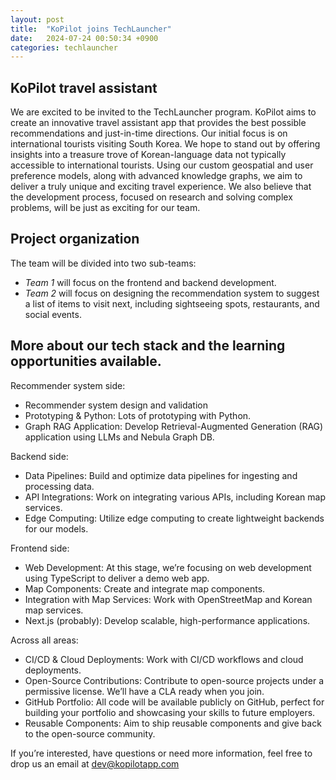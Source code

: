 ```yaml
---
layout: post
title:  "KoPilot joins TechLauncher"
date:   2024-07-24 00:50:34 +0900
categories: techlauncher
---
```


## KoPilot travel assistant

We are excited to be invited to the TechLauncher program. KoPilot aims to create an innovative travel assistant app that provides the best possible recommendations and just-in-time directions. Our initial focus is on international tourists visiting South Korea. We hope to stand out by offering insights into a treasure trove of Korean-language data not typically accessible to international tourists. Using our custom geospatial and user preference models, along with advanced knowledge graphs, we aim to deliver a truly unique and exciting travel experience. We also believe that the development process, focused on research and solving complex problems, will be just as exciting for our team.

## Project organization

The team will be divided into two sub-teams:

- *Team 1* will focus on the frontend and backend development.
- *Team 2* will focus on designing the recommendation system to suggest a list of items to visit next, including sightseeing spots, restaurants, and social events.

## More about our tech stack and the learning opportunities available.

Recommender system side:

- Recommender system design and validation
- Prototyping & Python: Lots of prototyping with Python.
- Graph RAG Application: Develop Retrieval-Augmented Generation (RAG) application using LLMs and Nebula Graph DB.

Backend side:

- Data Pipelines: Build and optimize data pipelines for ingesting and processing data.
- API Integrations: Work on integrating various APIs, including Korean map services.
- Edge Computing: Utilize edge computing to create lightweight backends for our models.

Frontend side:

- Web Development: At this stage, we’re focusing on web development using TypeScript to deliver a demo web app.
- Map Components: Create and integrate map components.
- Integration with Map Services: Work with OpenStreetMap and Korean map services.
- Next.js (probably): Develop scalable, high-performance applications.

Across all areas:

- CI/CD & Cloud Deployments: Work with CI/CD workflows and cloud deployments.
- Open-Source Contributions: Contribute to open-source projects under a permissive license. We’ll have a CLA ready when you join.
- GitHub Portfolio: All code will be available publicly on GitHub, perfect for building your portfolio and showcasing your skills to future employers.
- Reusable Components: Aim to ship reusable components and give back to the open-source community.


If you’re interested, have questions or need more information, feel free to drop us an email at dev@kopilotapp.com
